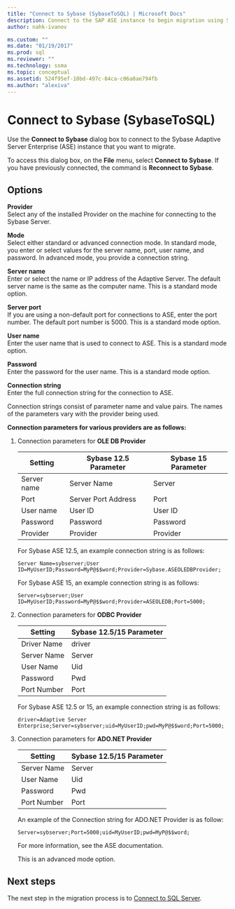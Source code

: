 ```yaml
---
title: "Connect to Sybase (SybaseToSQL) | Microsoft Docs"
description: Connect to the SAP ASE instance to begin migration using SSMA for Sybase (SAP ASE). Use the Connect to Sybase dialog box.
author: nahk-ivanov

ms.custom: ""
ms.date: "01/19/2017"
ms.prod: sql
ms.reviewer: ""
ms.technology: ssma
ms.topic: conceptual
ms.assetid: 524f95ef-10bd-497c-84ca-c06a0ae794fb
ms.author: "alexiva"
---
```


# Connect to Sybase (SybaseToSQL)

Use the **Connect to Sybase** dialog box to connect to the Sybase Adaptive Server Enterprise (ASE) instance that you want to migrate.

To access this dialog box, on the **File** menu, select **Connect to Sybase**. If you have previously connected, the command is **Reconnect to Sybase**.

## Options

**Provider**  
Select any of the installed Provider on the machine for connecting to the Sybase Server.

**Mode**  
Select either standard or advanced connection mode. In standard mode, you enter or select values for the server name, port, user name, and password. In advanced mode, you provide a connection string.

**Server name**  
Enter or select the name or IP address of the Adaptive Server. The default server name is the same as the computer name. This is a standard mode option.

**Server port**  
If you are using a non-default port for connections to ASE, enter the port number. The default port number is 5000. This is a standard mode option.
  
**User name**  
Enter the user name that is used to connect to ASE. This is a standard mode option.

**Password**  
Enter the password for the user name. This is a standard mode option.

**Connection string**  
Enter the full connection string for the connection to ASE.

Connection strings consist of parameter name and value pairs. The names of the parameters vary with the provider being used.

**Connection parameters for various providers are as follows:**

1. Connection parameters for **OLE DB Provider**

   |Setting|Sybase 12.5 Parameter|Sybase 15 Parameter|
   |-----------|-------------------------|-----------------------|
   |Server name|Server Name|Server|
   |Port|Server Port Address|Port|
   |User name|User ID|User ID|
   |Password|Password|Password|
   |Provider|Provider|Provider|

   For Sybase ASE 12.5, an example connection string is as follows:

   `Server Name=sybserver;User ID=MyUserID;Password=MyP@$$word;Provider=Sybase.ASEOLEDBProvider;`

   For Sybase ASE 15, an example connection string is as follows:

   `Server=sybserver;User ID=MyUserID;Password=MyP@$$word;Provider=ASEOLEDB;Port=5000;`

2. Connection parameters for **ODBC Provider**

   |Setting|Sybase 12.5/15 Parameter|
   |-----------|-----------------------------|
   |Driver Name|driver|
   |Server Name|Server|
   |User Name|Uid|
   |Password|Pwd|
   |Port Number|Port|

   For Sybase ASE 12.5 or 15, an example connection string is as follows:

   `driver=Adaptive Server Enterprise;Server=sybserver;uid=MyUserID;pwd=MyP@$$word;Port=5000;`

3. Connection parameters for **ADO.NET Provider**

   |Setting|Sybase 12.5/15 Parameter|
   |-----------|-----------------------------|
   |Server Name|Server|
   |User Name|Uid|
   |Password|Pwd|
   |Port Number|Port|

   An example of the Connection string for ADO.NET Provider is as follow:

   `Server=sybserver;Port=5000;uid=MyUserID;pwd=MyP@$$word;`

   For more information, see the ASE documentation.

   This is an advanced mode option.

## Next steps

The next step in the migration process is to [Connect to SQL Server](connect-to-sql-server-sybasetosql.md).
